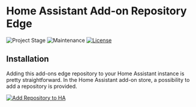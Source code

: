 # Home Assistant Add-on Repository Edge

![Project Stage][project-stage-shield]
![Maintenance][maintenance-shield]
[![License][license-shield]](LICENSE.md)

## Installation

Adding this add-ons edge repository to your Home Assistant instance is
pretty straightforward. In the Home Assistant add-on store,
a possibility to add a repository is provided.

[![Add Repository to HA][my-ha-badge]][my-ha-url]

[license-shield]: https://img.shields.io/github/license/jeankhawand/ha-addons.svg
[maintenance-shield]: https://img.shields.io/maintenance/yes/2024.svg
[project-stage-shield]: https://img.shields.io/badge/project%20stage-production%20ready-brightgreen.svg
[my-ha-badge]: https://my.home-assistant.io/badges/supervisor_add_addon_repository.svg
[my-ha-url]: https://my.home-assistant.io/redirect/supervisor_add_addon_repository/?repository_url=https%3A%2F%2Fgithub.com%2Fjeankhawand%2Fha-addons